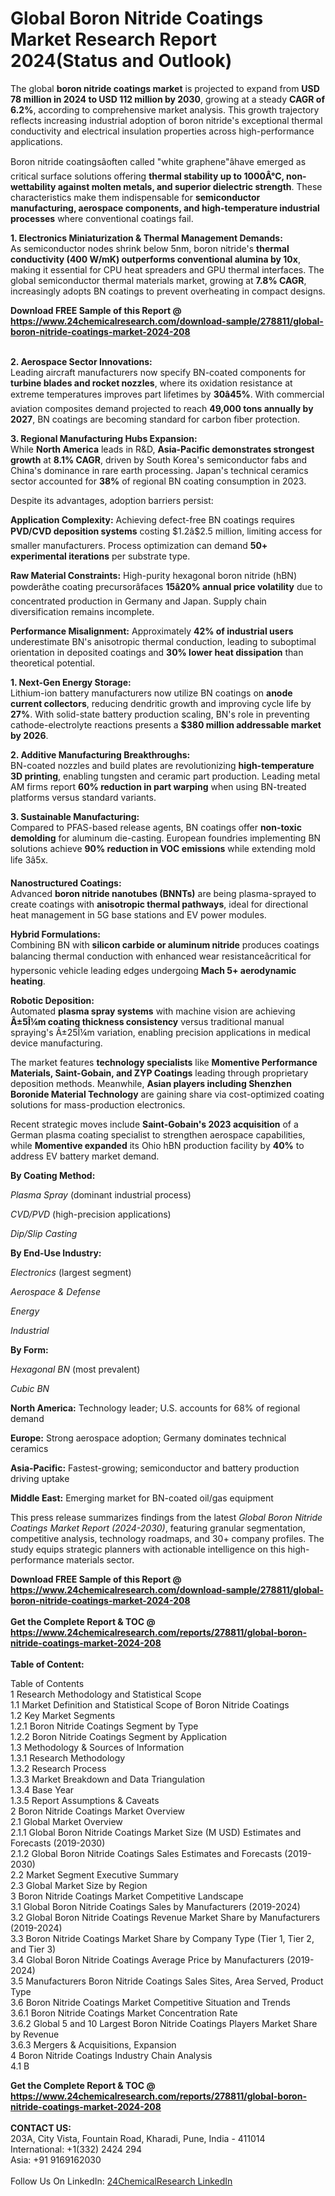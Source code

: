 <h1>Global Boron Nitride Coatings Market Research Report 2024(Status and Outlook)</h1><p>The global <strong>boron nitride coatings market</strong> is projected to expand from <strong>USD 78 million in 2024 to USD 112 million by 2030</strong>, growing at a steady <strong>CAGR of 6.2%</strong>, according to comprehensive market analysis. This growth trajectory reflects increasing industrial adoption of boron nitride's exceptional thermal conductivity and electrical insulation properties across high-performance applications.</p><p>Boron nitride coatingsâoften called "white graphene"âhave emerged as critical surface solutions offering <strong>thermal stability up to 1000Â°C, non-wettability against molten metals, and superior dielectric strength</strong>. These characteristics make them indispensable for <strong>semiconductor manufacturing, aerospace components, and high-temperature industrial processes</strong> where conventional coatings fail.</p><p><strong>1. Electronics Miniaturization &amp; Thermal Management Demands:</strong><br>
As semiconductor nodes shrink below 5nm, boron nitride's <strong>thermal conductivity (400 W/mK) outperforms conventional alumina by 10x</strong>, making it essential for CPU heat spreaders and GPU thermal interfaces. The global semiconductor thermal materials market, growing at <strong>7.8% CAGR</strong>, increasingly adopts BN coatings to prevent overheating in compact designs.</p><div><b>Download FREE Sample of this Report @ 
            <a href="https://www.24chemicalresearch.com/download-sample/278811/global-boron-nitride-coatings-market-2024-208">
            https://www.24chemicalresearch.com/download-sample/278811/global-boron-nitride-coatings-market-2024-208</a></b></div><br><p><strong>2. Aerospace Sector Innovations:</strong><br>
Leading aircraft manufacturers now specify BN-coated components for <strong>turbine blades and rocket nozzles</strong>, where its oxidation resistance at extreme temperatures improves part lifetimes by <strong>30â45%</strong>. With commercial aviation composites demand projected to reach <strong>49,000 tons annually by 2027</strong>, BN coatings are becoming standard for carbon fiber protection.</p><p><strong>3. Regional Manufacturing Hubs Expansion:</strong><br>
While <strong>North America</strong> leads in R&amp;D, <strong>Asia-Pacific demonstrates strongest growth</strong> at <strong>8.1% CAGR</strong>, driven by South Korea's semiconductor fabs and China's dominance in rare earth processing. Japan's technical ceramics sector accounted for <strong>38%</strong> of regional BN coating consumption in 2023.</p><p>Despite its advantages, adoption barriers persist:</p><p><strong>Application Complexity:</strong> Achieving defect-free BN coatings requires <strong>PVD/CVD deposition systems</strong> costing $1.2â$2.5 million, limiting access for smaller manufacturers. Process optimization can demand <strong>50+ experimental iterations</strong> per substrate type.</p><p><strong>Raw Material Constraints:</strong> High-purity hexagonal boron nitride (hBN) powderâthe coating precursorâfaces <strong>15â20% annual price volatility</strong> due to concentrated production in Germany and Japan. Supply chain diversification remains incomplete.</p><p><strong>Performance Misalignment:</strong> Approximately <strong>42% of industrial users</strong> underestimate BN's anisotropic thermal conduction, leading to suboptimal orientation in deposited coatings and <strong>30% lower heat dissipation</strong> than theoretical potential.</p><p><strong>1. Next-Gen Energy Storage:</strong><br>
Lithium-ion battery manufacturers now utilize BN coatings on <strong>anode current collectors</strong>, reducing dendritic growth and improving cycle life by <strong>27%</strong>. With solid-state battery production scaling, BN's role in preventing cathode-electrolyte reactions presents a <strong>$380 million addressable market by 2026</strong>.</p><p><strong>2. Additive Manufacturing Breakthroughs:</strong><br>
BN-coated nozzles and build plates are revolutionizing <strong>high-temperature 3D printing</strong>, enabling tungsten and ceramic part production. Leading metal AM firms report <strong>60% reduction in part warping</strong> when using BN-treated platforms versus standard variants.</p><p><strong>3. Sustainable Manufacturing:</strong><br>
Compared to PFAS-based release agents, BN coatings offer <strong>non-toxic demolding</strong> for aluminum die-casting. European foundries implementing BN solutions achieve <strong>90% reduction in VOC emissions</strong> while extending mold life 3â5x.</p><p><strong>Nanostructured Coatings:</strong><br>
	Advanced <strong>boron nitride nanotubes (BNNTs)</strong> are being plasma-sprayed to create coatings with <strong>anisotropic thermal pathways</strong>, ideal for directional heat management in 5G base stations and EV power modules.</p><p><strong>Hybrid Formulations:</strong><br>
	Combining BN with <strong>silicon carbide or aluminum nitride</strong> produces coatings balancing thermal conduction with enhanced wear resistanceâcritical for hypersonic vehicle leading edges undergoing <strong>Mach 5+ aerodynamic heating</strong>.</p><p><strong>Robotic Deposition:</strong><br>
	Automated <strong>plasma spray systems</strong> with machine vision are achieving <strong>Â±5Î¼m coating thickness consistency</strong> versus traditional manual spraying's Â±25Î¼m variation, enabling precision applications in medical device manufacturing.</p><p>The market features <strong>technology specialists</strong> like <strong>Momentive Performance Materials, Saint-Gobain, and ZYP Coatings</strong> leading through proprietary deposition methods. Meanwhile, <strong>Asian players including Shenzhen Boronide Material Technology</strong> are gaining share via cost-optimized coating solutions for mass-production electronics.</p><p>Recent strategic moves include <strong>Saint-Gobain's 2023 acquisition</strong> of a German plasma coating specialist to strengthen aerospace capabilities, while <strong>Momentive expanded</strong> its Ohio hBN production facility by <strong>40%</strong> to address EV battery market demand.</p><p><strong>By Coating Method:</strong></p><p><em>Plasma Spray</em> (dominant industrial process)</p><p><em>CVD/PVD</em> (high-precision applications)</p><p><em>Dip/Slip Casting</em></p><p><strong>By End-Use Industry:</strong></p><p><em>Electronics</em> (largest segment)</p><p><em>Aerospace &amp; Defense</em></p><p><em>Energy</em></p><p><em>Industrial</em></p><p><strong>By Form:</strong></p><p><em>Hexagonal BN</em> (most prevalent)</p><p><em>Cubic BN</em></p><p><strong>North America:</strong> Technology leader; U.S. accounts for 68% of regional demand</p><p><strong>Europe:</strong> Strong aerospace adoption; Germany dominates technical ceramics</p><p><strong>Asia-Pacific:</strong> Fastest-growing; semiconductor and battery production driving uptake</p><p><strong>Middle East:</strong> Emerging market for BN-coated oil/gas equipment</p><p>This press release summarizes findings from the latest <em>Global Boron Nitride Coatings Market Report (2024-2030)</em>, featuring granular segmentation, competitive analysis, technology roadmaps, and 30+ company profiles. The study equips strategic planners with actionable intelligence on this high-performance materials sector.</p><div><b>Download FREE Sample of this Report @ 
            <a href="https://www.24chemicalresearch.com/download-sample/278811/global-boron-nitride-coatings-market-2024-208">
            https://www.24chemicalresearch.com/download-sample/278811/global-boron-nitride-coatings-market-2024-208</a></b></div><br><div><b>Get the Complete Report & TOC @ 
            <a href="https://www.24chemicalresearch.com/reports/278811/global-boron-nitride-coatings-market-2024-208">
            https://www.24chemicalresearch.com/reports/278811/global-boron-nitride-coatings-market-2024-208</a></b></div><br>
            <b>Table of Content:</b><p>Table of Contents<br />
1 Research Methodology and Statistical Scope<br />
1.1 Market Definition and Statistical Scope of Boron Nitride Coatings<br />
1.2 Key Market Segments<br />
1.2.1 Boron Nitride Coatings Segment by Type<br />
1.2.2 Boron Nitride Coatings Segment by Application<br />
1.3 Methodology & Sources of Information<br />
1.3.1 Research Methodology<br />
1.3.2 Research Process<br />
1.3.3 Market Breakdown and Data Triangulation<br />
1.3.4 Base Year<br />
1.3.5 Report Assumptions & Caveats<br />
2 Boron Nitride Coatings Market Overview<br />
2.1 Global Market Overview<br />
2.1.1 Global Boron Nitride Coatings Market Size (M USD) Estimates and Forecasts (2019-2030)<br />
2.1.2 Global Boron Nitride Coatings Sales Estimates and Forecasts (2019-2030)<br />
2.2 Market Segment Executive Summary<br />
2.3 Global Market Size by Region<br />
3 Boron Nitride Coatings Market Competitive Landscape<br />
3.1 Global Boron Nitride Coatings Sales by Manufacturers (2019-2024)<br />
3.2 Global Boron Nitride Coatings Revenue Market Share by Manufacturers (2019-2024)<br />
3.3 Boron Nitride Coatings Market Share by Company Type (Tier 1, Tier 2, and Tier 3)<br />
3.4 Global Boron Nitride Coatings Average Price by Manufacturers (2019-2024)<br />
3.5 Manufacturers Boron Nitride Coatings Sales Sites, Area Served, Product Type<br />
3.6 Boron Nitride Coatings Market Competitive Situation and Trends<br />
3.6.1 Boron Nitride Coatings Market Concentration Rate<br />
3.6.2 Global 5 and 10 Largest Boron Nitride Coatings Players Market Share by Revenue<br />
3.6.3 Mergers & Acquisitions, Expansion<br />
4 Boron Nitride Coatings Industry Chain Analysis<br />
4.1 B</p><div><b>Get the Complete Report & TOC @ 
            <a href="https://www.24chemicalresearch.com/reports/278811/global-boron-nitride-coatings-market-2024-208">
            https://www.24chemicalresearch.com/reports/278811/global-boron-nitride-coatings-market-2024-208</a></b></div><br><b>CONTACT US:</b><br>
            203A, City Vista, Fountain Road, Kharadi, Pune, India - 411014<br>
            International: +1(332) 2424 294<br>
            Asia: +91 9169162030 <br><br>
            Follow Us On LinkedIn: <a href="https://www.linkedin.com/company/24chemicalresearch/">24ChemicalResearch LinkedIn</a>